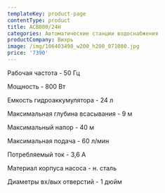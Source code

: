 ```yaml
---
templateKey: product-page
contentType: product
title: АСВ800/24Н
categories: Автоматические станции водоснабжения
productCompany: Вихрь
image: /img/106403498_w200_h200_071080.jpg
price: '7390'
---
```

Рабочая частота - 50 Гц

Мощность - 800 Вт

Емкость гидроаккумулятора - 24 л

Максимальная глубина всасывания - 9 м

Максимальный напор - 40 м

Максимальная подача - 60 л/мин

Потребляемый ток - 3,6 А

Материал корпуса насоса - н. сталь

Диаметры вх/вых отверстий - 1 дюйм
